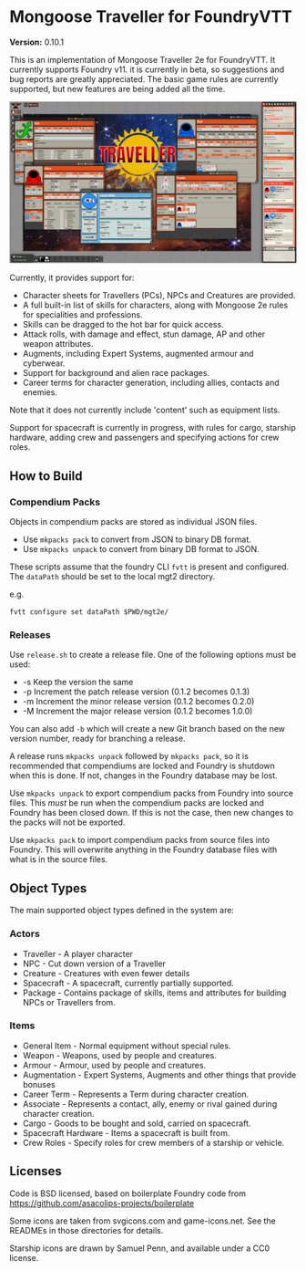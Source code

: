 # Mongoose Traveller for FoundryVTT

**Version:**  0.10.1

This is an implementation of Mongoose Traveller 2e for FoundryVTT. It currently supports Foundry v11.
it is currently in beta, so suggestions and bug reports are greatly appreciated. The basic game rules
are currently supported, but new features are being added all the time.

![Mongoose Traveller on Foundry](docs/traveller-foundry.png)

Currently, it provides support for:
* Character sheets for Travellers (PCs), NPCs and Creatures are provided.
* A full built-in list of skills for characters, along with Mongoose 2e rules for specialities and professions.
* Skills can be dragged to the hot bar for quick access.
* Attack rolls, with damage and effect, stun damage, AP and other weapon attributes.
* Augments, including Expert Systems, augmented armour and cyberwear.
* Support for background and alien race packages.
* Career terms for character generation, including allies, contacts and enemies.

Note that it does not currently include 'content' such as equipment lists.

Support for spacecraft is currently in progress, with rules for cargo, starship hardware, adding crew and passengers
and specifying actions for crew roles.

## How to Build

### Compendium Packs

Objects in compendium packs are stored as individual JSON files.
  * Use `mkpacks pack` to convert from JSON to binary DB format.
  * Use `mkpacks unpack` to convert from binary DB format to JSON.

These scripts assume that the foundry CLI `fvtt` is present and
configured. The `dataPath` should be set to the local mgt2 directory.

e.g.

```
fvtt configure set dataPath $PWD/mgt2e/
```

### Releases

Use `release.sh` to create a release file. One of the following options must be used:
* -s Keep the version the same
* -p Increment the patch release version (0.1.2 becomes 0.1.3)
* -m Increment the minor release version (0.1.2 becomes 0.2.0)
* -M Increment the major release version (0.1.2 becomes 1.0.0)

You can also add `-b` which will create a new Git branch based on the new version number, ready for
branching a release.

A release runs `mkpacks unpack` followed by `mkpacks pack`, so it is recommended that compendiums are
locked and Foundry is shutdown when this is done. If not, changes in the Foundry database may be lost.

Use `mkpacks unpack` to export compendium packs from Foundry into source files. This _must_ be run
when the compendium packs are locked and Foundry has been closed down. If this is not the case, then
new changes to the packs will not be exported.

Use `mkpacks pack` to import compendium packs from source files into Foundry. This will overwrite
anything in the Foundry database files with what is in the source files.

## Object Types

The main supported object types defined in the system are:

### Actors

  * Traveller - A player character
  * NPC - Cut down version of a Traveller
  * Creature - Creatures with even fewer details
  * Spacecraft - A spacecraft, currently partially supported.
  * Package - Contains package of skills, items and attributes for building NPCs or Travellers from.

### Items

  * General Item - Normal equipment without special rules.
  * Weapon - Weapons, used by people and creatures.
  * Armour - Armour, used by people and creatures.
  * Augmentation - Expert Systems, Augments and other things that provide bonuses
  * Career Term - Represents a Term during character creation.
  * Associate - Represents a contact, ally, enemy or rival gained during character creation.
  * Cargo - Goods to be bought and sold, carried on spacecraft.
  * Spacecraft Hardware - Items a spacecraft is built from.
  * Crew Roles - Specify roles for crew members of a starship or vehicle.


## Licenses

Code is BSD licensed, based on boilerplate Foundry code from https://github.com/asacolips-projects/boilerplate

Some icons are taken from svgicons.com and game-icons.net. See the READMEs in those directories for details.

Starship icons are drawn by Samuel Penn, and available under a CC0 license.
